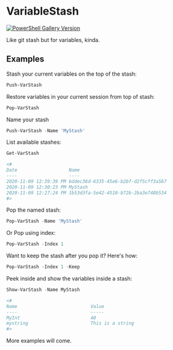 # VariableStash
[![PowerShell Gallery Version](https://img.shields.io/powershellgallery/v/VariableStash)](https://www.powershellgallery.com/packages/VariableStash)

Like git stash but for variables, kinda.

## Examples

Stash your current variables on the top of the stash:

```powershell
Push-VarStash
```

Restore variables in your current session from top of stash:

```powershell
Pop-VarStash
```

Name your stash

```powershell
Push-VarStash -Name 'MyStash'
```

List available stashes:

```powershell
Get-VarStash

<#
Date                   Name
----                   ----
2020-11-09 12:39:39 PM bddec36d-6335-45e6-b2bf-d2f5cff3a567
2020-11-09 12:30:23 PM MyStash
2020-11-09 12:27:24 PM 1b53d3fa-5e42-4510-b72b-2ba3e748b534
#>
```

Pop the named stash:

```powershell
Pop-VarStash -Name 'MyStash'
```

Or Pop using index:

```powershell
Pop-VarStash -Index 1
```

Want to keep the stash after you pop it? Here's how:

```powershell
Pop-VarStash -Index 1 -Keep
```

Peek inside and show the variables inside a stash:

```powershell
Show-VarStash -Name MyStash

<#
Name                           Value
----                           -----
MyInt                          40
mystring                       This is a string
#>
```

More examples will come.